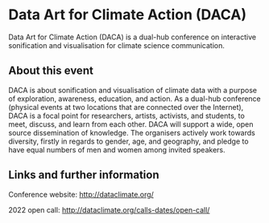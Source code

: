 # Data Art for Climate Action (DACA) 

Data Art for Climate Action (DACA) is a dual-hub conference on interactive sonification and visualisation for climate science communication.

##  About this event
DACA is about sonification and visualisation of climate data with a purpose of exploration, awareness, education, and action. As a dual-hub conference (physical events at two locations that are connected over the Internet), DACA is a focal point for researchers, artists, activists, and students, to meet, discuss, and learn from each other. DACA will support a wide, open source dissemination of knowledge. The organisers actively work towards diversity, firstly in regards to gender, age, and geography, and pledge to have equal numbers of men and women among invited speakers.

## Links and further information

Conference website: http://dataclimate.org/

2022 open call: http://dataclimate.org/calls-dates/open-call/
